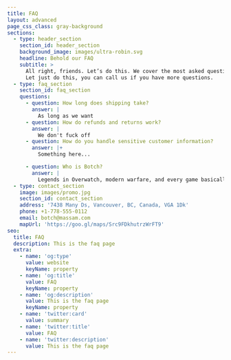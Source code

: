 ```yaml
---
title: FAQ
layout: advanced
page_css_class: gray-background
sections:
  - type: header_section
    section_id: header_section
    background_image: images/ultra-robin.svg
    headline: Behold our FAQ
    subtitle: >
      All right, friends. Let’s do this. We cover the most asked questions duh?!
      Let just do this, you can call us if you have more questions.
  - type: faq_section
    section_id: faq_section
    questions:
      - question: How long does shipping take?
        answer: |
          As long as we want
      - question: How do refunds and returns work?
        answer: |
          We don't fuck off
      - question: How do you handle sensitive customer information?
        answer: |+
          Something here...

      - question: Who is Botch?
        answer: |
          Legends in Overwatch, modern warfare, and every game basically
  - type: contact_section
    image: images/promo.jpg
    section_id: contact_section
    address: '7438 Many Ds, Vancouver, BC, Canada, VGA 1Dk'
    phone: +1-778-555-0112
    email: botch@massam.com
    mapUrl: 'https://goo.gl/maps/Src9FDkhutrzWrFT9'
seo:
  title: FAQ
  description: This is the faq page
  extra:
    - name: 'og:type'
      value: website
      keyName: property
    - name: 'og:title'
      value: FAQ
      keyName: property
    - name: 'og:description'
      value: This is the faq page
      keyName: property
    - name: 'twitter:card'
      value: summary
    - name: 'twitter:title'
      value: FAQ
    - name: 'twitter:description'
      value: This is the faq page
---
```


